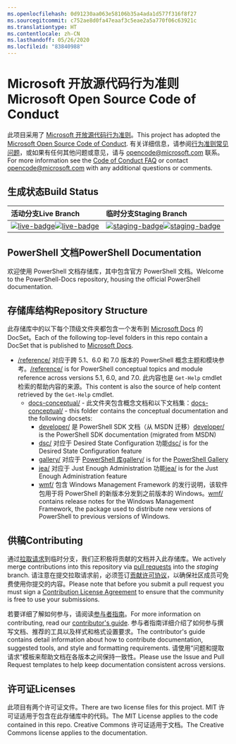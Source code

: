```yaml
---
ms.openlocfilehash: 0d91230aa063e58106b35a4ada1d577f316f8f27
ms.sourcegitcommit: c752ae8d0fa47eaaf3c5eae2a5a770f06c63921c
ms.translationtype: HT
ms.contentlocale: zh-CN
ms.lasthandoff: 05/26/2020
ms.locfileid: "83840988"
---
```

# <a name="microsoft-open-source-code-of-conduct"></a><span data-ttu-id="e5826-101">Microsoft 开放源代码行为准则</span><span class="sxs-lookup"><span data-stu-id="e5826-101">Microsoft Open Source Code of Conduct</span></span>

<span data-ttu-id="e5826-102">此项目采用了 [Microsoft 开放源代码行为准则](https://opensource.microsoft.com/codeofconduct/)。</span><span class="sxs-lookup"><span data-stu-id="e5826-102">This project has adopted the [Microsoft Open Source Code of Conduct](https://opensource.microsoft.com/codeofconduct/).</span></span> <span data-ttu-id="e5826-103">有关详细信息，请参阅[行为准则常见问题](https://opensource.microsoft.com/codeofconduct/faq/)，或如果有任何其他问题或意见，请与 [opencode@microsoft.com](mailto:opencode@microsoft.com) 联系。</span><span class="sxs-lookup"><span data-stu-id="e5826-103">For more information see the [Code of Conduct FAQ](https://opensource.microsoft.com/codeofconduct/faq/) or contact [opencode@microsoft.com](mailto:opencode@microsoft.com) with any additional questions or comments.</span></span>

[live-badge]: https://powershell.visualstudio.com/PowerShell-Docs/_apis/build/status/PowerShell-Docs-CI?branchName=live
[staging-badge]: https://powershell.visualstudio.com/PowerShell-Docs/_apis/build/status/PowerShell-Docs-CI?branchName=staging

## <a name="build-status"></a><span data-ttu-id="e5826-106">生成状态</span><span class="sxs-lookup"><span data-stu-id="e5826-106">Build Status</span></span>

|          <span data-ttu-id="e5826-107">活动分支</span><span class="sxs-lookup"><span data-stu-id="e5826-107">Live Branch</span></span>          |           <span data-ttu-id="e5826-108">临时分支</span><span class="sxs-lookup"><span data-stu-id="e5826-108">Staging Branch</span></span>            |
| :---------------------------- | :---------------------------------- |
| <span data-ttu-id="e5826-109">[![live-badge][]][live-badge]</span><span class="sxs-lookup"><span data-stu-id="e5826-109">[![live-badge][]][live-badge]</span></span> | <span data-ttu-id="e5826-110">[![staging-badge][]][staging-badge]</span><span class="sxs-lookup"><span data-stu-id="e5826-110">[![staging-badge][]][staging-badge]</span></span> |

## <a name="powershell-documentation"></a><span data-ttu-id="e5826-111">PowerShell 文档</span><span class="sxs-lookup"><span data-stu-id="e5826-111">PowerShell Documentation</span></span>

<span data-ttu-id="e5826-112">欢迎使用 PowerShell 文档存储库，其中包含官方 PowerShell 文档。</span><span class="sxs-lookup"><span data-stu-id="e5826-112">Welcome to the PowerShell-Docs repository, housing the official PowerShell documentation.</span></span>

## <a name="repository-structure"></a><span data-ttu-id="e5826-113">存储库结构</span><span class="sxs-lookup"><span data-stu-id="e5826-113">Repository Structure</span></span>

<span data-ttu-id="e5826-114">此存储库中的以下每个顶级文件夹都包含一个发布到 [Microsoft Docs](https://docs.microsoft.com/powershell) 的 DocSet。</span><span class="sxs-lookup"><span data-stu-id="e5826-114">Each of the following top-level folders in this repo contain a DocSet that is published to [Microsoft Docs](https://docs.microsoft.com/powershell).</span></span>

- <span data-ttu-id="e5826-115">[/reference/](https://docs.microsoft.com/powershell/scripting/) 对应于跨 5.1、6.0 和 7.0 版本的 PowerShell 概念主题和模块参考。</span><span class="sxs-lookup"><span data-stu-id="e5826-115">[/reference/](https://docs.microsoft.com/powershell/scripting/) is for PowerShell conceptual topics and module reference across versions 5.1, 6.0, and 7.0.</span></span> <span data-ttu-id="e5826-116">此内容也是 `Get-Help` cmdlet 检索的帮助内容的来源。</span><span class="sxs-lookup"><span data-stu-id="e5826-116">This content is also the source of help content retrieved by the `Get-Help` cmdlet.</span></span>
  - <span data-ttu-id="e5826-117">[docs-conceptual/](https://docs.microsoft.com/powershell) - 此文件夹包含概念文档和以下文档集：</span><span class="sxs-lookup"><span data-stu-id="e5826-117">[docs-conceptual/](https://docs.microsoft.com/powershell) - this folder contains the conceptual documentation and the following docsets:</span></span>
    - <span data-ttu-id="e5826-118">[developer/](https://docs.microsoft.com/powershell/scripting/developer/) 是 PowerShell SDK 文档（从 MSDN 迁移）</span><span class="sxs-lookup"><span data-stu-id="e5826-118">[developer/](https://docs.microsoft.com/powershell/scripting/developer/) is the PowerShell SDK documentation (migrated from MSDN)</span></span>
    - <span data-ttu-id="e5826-119">[dsc/](https://docs.microsoft.com/powershell/scripting/dsc/) 对应于 Desired State Configuration 功能</span><span class="sxs-lookup"><span data-stu-id="e5826-119">[dsc/](https://docs.microsoft.com/powershell/scripting/dsc/) is for the Desired State Configuration feature</span></span>
    - <span data-ttu-id="e5826-120">[gallery/](https://docs.microsoft.com/powershell/scripting/gallery) 对应于 [PowerShell 库](https://www.powershellgallery.com/)</span><span class="sxs-lookup"><span data-stu-id="e5826-120">[gallery/](https://docs.microsoft.com/powershell/scripting/gallery) is for the [PowerShell Gallery](https://www.powershellgallery.com/)</span></span>
    - <span data-ttu-id="e5826-121">[jea/](https://docs.microsoft.com/powershell/scripting/learn/remoting/jea/overview) 对应于 Just Enough Administration 功能</span><span class="sxs-lookup"><span data-stu-id="e5826-121">[jea/](https://docs.microsoft.com/powershell/scripting/learn/remoting/jea/overview) is for the Just Enough Administration feature</span></span>
    - <span data-ttu-id="e5826-122">[wmf/](https://docs.microsoft.com/powershell/scripting/windows-powershell/wmf/overview) 包含 Windows Management Framework 的发行说明，该软件包用于将 PowerShell 的新版本分发到之前版本的 Windows。</span><span class="sxs-lookup"><span data-stu-id="e5826-122">[wmf/](https://docs.microsoft.com/powershell/scripting/windows-powershell/wmf/overview) contains release notes for the Windows Management Framework, the package used to distribute new versions of PowerShell to previous versions of Windows.</span></span>

## <a name="contributing"></a><span data-ttu-id="e5826-123">供稿</span><span class="sxs-lookup"><span data-stu-id="e5826-123">Contributing</span></span>

<span data-ttu-id="e5826-124">通过[拉取请求](https://help.github.com/articles/using-pull-requests/)到临时分支，我们正积极将贡献的文档并入此存储库。</span><span class="sxs-lookup"><span data-stu-id="e5826-124">We actively merge contributions into this repository via [pull requests](https://help.github.com/articles/using-pull-requests/) into the _staging_ branch.</span></span>
<span data-ttu-id="e5826-125">请注意在提交拉取请求前，必须签订[贡献许可协议](https://cla.microsoft.com/)，以确保社区成员可免费使用你提交的内容。</span><span class="sxs-lookup"><span data-stu-id="e5826-125">Please note that before you submit a pull request you must sign a [Contribution License Agreement](https://cla.microsoft.com/) to ensure that the community is free to use your submissions.</span></span>

<span data-ttu-id="e5826-126">若要详细了解如何参与，请阅读[参与者指南](https://docs.microsoft.com/powershell/scripting/community/contributing/overview)。</span><span class="sxs-lookup"><span data-stu-id="e5826-126">For more information on contributing, read our [contributor's guide](https://docs.microsoft.com/powershell/scripting/community/contributing/overview).</span></span>
<span data-ttu-id="e5826-127">参与者指南详细介绍了如何参与撰写文档、推荐的工具以及样式和格式设置要求。</span><span class="sxs-lookup"><span data-stu-id="e5826-127">The contributor's guide contains detail information about how to contribute documentation, suggested tools, and style and formatting requirements.</span></span> <span data-ttu-id="e5826-128">请使用“问题和提取请求”模板来帮助文档在各版本之间保持一致性。</span><span class="sxs-lookup"><span data-stu-id="e5826-128">Please use the Issue and Pull Request templates to help keep documentation consistent across versions.</span></span>

## <a name="licenses"></a><span data-ttu-id="e5826-129">许可证</span><span class="sxs-lookup"><span data-stu-id="e5826-129">Licenses</span></span>

<span data-ttu-id="e5826-130">此项目有两个许可证文件。</span><span class="sxs-lookup"><span data-stu-id="e5826-130">There are two license files for this project.</span></span> <span data-ttu-id="e5826-131">MIT 许可证适用于包含在此存储库中的代码。</span><span class="sxs-lookup"><span data-stu-id="e5826-131">The MIT License applies to the code contained in this repo.</span></span> <span data-ttu-id="e5826-132">Creative Commons 许可证适用于文档。</span><span class="sxs-lookup"><span data-stu-id="e5826-132">The Creative Commons license applies to the documentation.</span></span>
